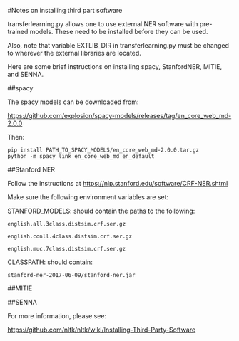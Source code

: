 #Notes on installing third part software

transferlearning.py allows one to use external NER software with pre-trained
models. These need to be installed before they can be used.

Also, note that variable EXTLIB_DIR in transferlearning.py must be changed
to wherever the external libraries are located.

Here are some brief instructions on installing spacy, StanfordNER,
MITIE, and SENNA.

##spacy

The spacy models can be downloaded from:

https://github.com/explosion/spacy-models/releases/tag/en_core_web_md-2.0.0

Then:

```
pip install PATH_TO_SPACY_MODELS/en_core_web_md-2.0.0.tar.gz
python -m spacy link en_core_web_md en_default
```

##Stanford NER

Follow the instructions at https://nlp.stanford.edu/software/CRF-NER.shtml

Make sure the following environment variables are set:

STANFORD_MODELS: should contain the paths to the following:

`english.all.3class.distsim.crf.ser.gz`

`english.conll.4class.distsim.crf.ser.gz`

`english.muc.7class.distsim.crf.ser.gz`

CLASSPATH: should contain:

`stanford-ner-2017-06-09/stanford-ner.jar`


##MITIE


##SENNA

For more information, please see:

https://github.com/nltk/nltk/wiki/Installing-Third-Party-Software
